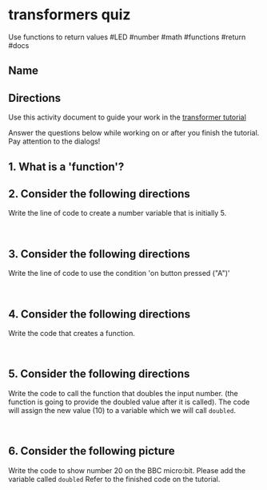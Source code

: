 # transformers quiz

Use functions to return values #LED #number #math #functions #return #docs

## Name

## Directions

Use this activity document to guide your work in the [transformer tutorial](/microbit/lessons/transformer/tutorial)

Answer the questions below while working on or after you finish the tutorial. Pay attention to the dialogs!

## 1. What is a 'function'?

## 2. Consider the following directions

Write the line of code to create a number variable that is initially 5.

<br/>

## 3. Consider the following directions

Write the line of code to use the condition 'on button pressed ("A")'

<br/>

## 4. Consider the following directions

Write the code that creates a function.

<br/>

## 5. Consider the following directions

Write the code to call the function that doubles the input number. (the function is going to provide the doubled value after it is called). The code will assign the new value (10) to a variable which we will call `doubled`.

<br/>

## 6. Consider the following picture

Write the code to show number 20 on the BBC micro:bit. Please add the variable called `doubled` Refer to the finished code on the tutorial.

<br/>


